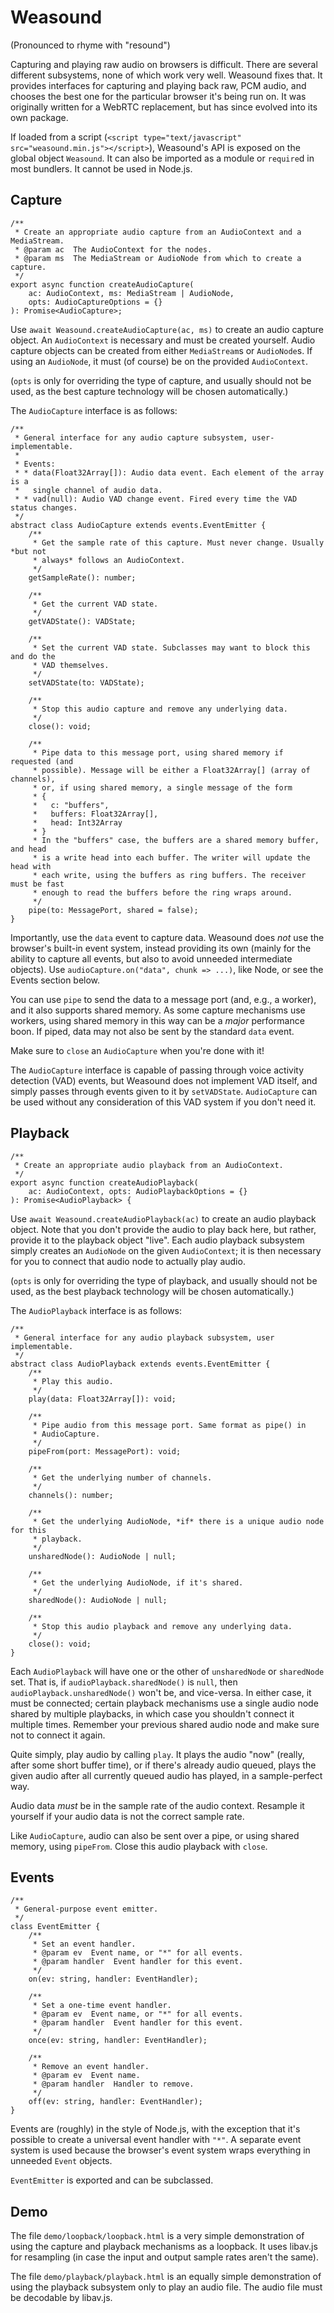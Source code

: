 # Weasound

(Pronounced to rhyme with "resound")

Capturing and playing raw audio on browsers is difficult. There are several
different subsystems, none of which work very well. Weasound fixes that. It
provides interfaces for capturing and playing back raw, PCM audio, and chooses
the best one for the particular browser it's being run on. It was originally
written for a WebRTC replacement, but has since evolved into its own package.

If loaded from a script (`<script type="text/javascript"
src="weasound.min.js"></script>`), Weasound's API is exposed on the global
object `Weasound`. It can also be imported as a module or `require`d in most
bundlers. It cannot be used in Node.js.


## Capture
```
/**
 * Create an appropriate audio capture from an AudioContext and a MediaStream.
 * @param ac  The AudioContext for the nodes.
 * @param ms  The MediaStream or AudioNode from which to create a capture.
 */
export async function createAudioCapture(
    ac: AudioContext, ms: MediaStream | AudioNode,
    opts: AudioCaptureOptions = {}
): Promise<AudioCapture>;
```

Use `await Weasound.createAudioCapture(ac, ms)` to create an audio capture
object. An `AudioContext` is necessary and must be created yourself. Audio
capture objects can be created from either `MediaStream`s or `AudioNode`s. If
using an `AudioNode`, it must (of course) be on the provided `AudioContext`.

(`opts` is only for overriding the type of capture, and usually should not be
used, as the best capture technology will be chosen automatically.)

The `AudioCapture` interface is as follows:

```
/**
 * General interface for any audio capture subsystem, user-implementable.
 *
 * Events:
 * * data(Float32Array[]): Audio data event. Each element of the array is a
 *   single channel of audio data.
 * * vad(null): Audio VAD change event. Fired every time the VAD status changes.
 */
abstract class AudioCapture extends events.EventEmitter {
    /**
     * Get the sample rate of this capture. Must never change. Usually *but not
     * always* follows an AudioContext.
     */
    getSampleRate(): number;

    /**
     * Get the current VAD state.
     */
    getVADState(): VADState;

    /**
     * Set the current VAD state. Subclasses may want to block this and do the
     * VAD themselves.
     */
    setVADState(to: VADState);

    /**
     * Stop this audio capture and remove any underlying data.
     */
    close(): void;

    /**
     * Pipe data to this message port, using shared memory if requested (and
     * possible). Message will be either a Float32Array[] (array of channels),
     * or, if using shared memory, a single message of the form
     * {
     *   c: "buffers",
     *   buffers: Float32Array[],
     *   head: Int32Array
     * }
     * In the "buffers" case, the buffers are a shared memory buffer, and head
     * is a write head into each buffer. The writer will update the head with
     * each write, using the buffers as ring buffers. The receiver must be fast
     * enough to read the buffers before the ring wraps around.
     */
    pipe(to: MessagePort, shared = false);
}
```

Importantly, use the `data` event to capture data. Weasound does *not* use the
browser's built-in event system, instead providing its own (mainly for the
ability to capture all events, but also to avoid unneeded intermediate
objects). Use `audioCapture.on("data", chunk => ...)`, like Node, or see the
Events section below.

You can use `pipe` to send the data to a message port (and, e.g., a worker),
and it also supports shared memory. As some capture mechanisms use workers,
using shared memory in this way can be a *major* performance boon. If piped,
data may not also be sent by the standard `data` event.

Make sure to `close` an `AudioCapture` when you're done with it!

The `AudioCapture` interface is capable of passing through voice activity
detection (VAD) events, but Weasound does not implement VAD itself, and simply
passes through events given to it by `setVADState`. `AudioCapture` can be used
without any consideration of this VAD system if you don't need it.


## Playback
```
/**
 * Create an appropriate audio playback from an AudioContext.
 */
export async function createAudioPlayback(
    ac: AudioContext, opts: AudioPlaybackOptions = {}
): Promise<AudioPlayback> {
```

Use `await Weasound.createAudioPlayback(ac)` to create an audio playback
object. Note that you don't provide the audio to play back here, but rather,
provide it to the playback object "live". Each audio playback subsystem simply
creates an `AudioNode` on the given `AudioContext`; it is then necessary for
you to connect that audio node to actually play audio.

(`opts` is only for overriding the type of playback, and usually should not be
used, as the best playback technology will be chosen automatically.)

The `AudioPlayback` interface is as follows:

```
/**
 * General interface for any audio playback subsystem, user implementable.
 */
abstract class AudioPlayback extends events.EventEmitter {
    /**
     * Play this audio.
     */
    play(data: Float32Array[]): void;

    /**
     * Pipe audio from this message port. Same format as pipe() in
     * AudioCapture.
     */
    pipeFrom(port: MessagePort): void;

    /**
     * Get the underlying number of channels.
     */
    channels(): number;

    /**
     * Get the underlying AudioNode, *if* there is a unique audio node for this
     * playback.
     */
    unsharedNode(): AudioNode | null;

    /**
     * Get the underlying AudioNode, if it's shared.
     */
    sharedNode(): AudioNode | null;

    /**
     * Stop this audio playback and remove any underlying data.
     */
    close(): void;
}
```

Each `AudioPlayback` will have one or the other of `unsharedNode` or
`sharedNode` set. That is, if `audioPlayback.sharedNode()` is `null`, then
`audioPlayback.unsharedNode()` won't be, and vice-versa. In either case, it
must be connected; certain playback mechanisms use a single audio node shared
by multiple playbacks, in which case you shouldn't connect it multiple times.
Remember your previous shared audio node and make sure not to connect it again.

Quite simply, play audio by calling `play`. It plays the audio "now" (really,
after some short buffer time), or if there's already audio queued, plays the
given audio after all currently queued audio has played, in a sample-perfect
way.

Audio data *must* be in the sample rate of the audio context. Resample it
yourself if your audio data is not the correct sample rate.

Like `AudioCapture`, audio can also be sent over a pipe, or using shared
memory, using `pipeFrom`. Close this audio playback with `close`.


## Events
```
/**
 * General-purpose event emitter.
 */
class EventEmitter {
    /**
     * Set an event handler.
     * @param ev  Event name, or "*" for all events.
     * @param handler  Event handler for this event.
     */
    on(ev: string, handler: EventHandler);

    /**
     * Set a one-time event handler.
     * @param ev  Event name, or "*" for all events.
     * @param handler  Event handler for this event.
     */
    once(ev: string, handler: EventHandler);

    /**
     * Remove an event handler.
     * @param ev  Event name.
     * @param handler  Handler to remove.
     */
    off(ev: string, handler: EventHandler);
}
```

Events are (roughly) in the style of Node.js, with the exception that it's
possible to create a universal event handler with `"*"`. A separate event
system is used because the browser's event system wraps everything in unneeded
`Event` objects.

`EventEmitter` is exported and can be subclassed.


## Demo

The file `demo/loopback/loopback.html` is a very simple demonstration of using
the capture and playback mechanisms as a loopback. It uses libav.js for
resampling (in case the input and output sample rates aren't the same).

The file `demo/playback/playback.html` is an equally simple demonstration of
using the playback subsystem only to play an audio file. The audio file must be
decodable by libav.js.
